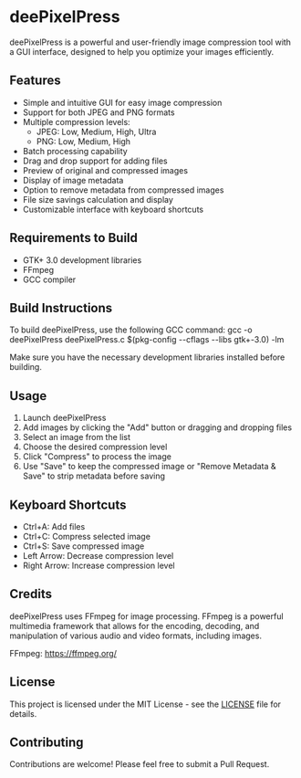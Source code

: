 # deePixelPress

deePixelPress is a powerful and user-friendly image compression tool with a GUI interface, designed to help you optimize your images efficiently.

## Features

- Simple and intuitive GUI for easy image compression
- Support for both JPEG and PNG formats
- Multiple compression levels:
  - JPEG: Low, Medium, High, Ultra
  - PNG: Low, Medium, High
- Batch processing capability
- Drag and drop support for adding files
- Preview of original and compressed images
- Display of image metadata
- Option to remove metadata from compressed images
- File size savings calculation and display
- Customizable interface with keyboard shortcuts

## Requirements to Build

- GTK+ 3.0 development libraries
- FFmpeg
- GCC compiler

## Build Instructions

To build deePixelPress, use the following GCC command:
gcc -o deePixelPress deePixelPress.c $(pkg-config --cflags --libs gtk+-3.0) -lm

Make sure you have the necessary development libraries installed before building.

## Usage

1. Launch deePixelPress
2. Add images by clicking the "Add" button or dragging and dropping files
3. Select an image from the list
4. Choose the desired compression level
5. Click "Compress" to process the image
6. Use "Save" to keep the compressed image or "Remove Metadata & Save" to strip metadata before saving

## Keyboard Shortcuts

- Ctrl+A: Add files
- Ctrl+C: Compress selected image
- Ctrl+S: Save compressed image
- Left Arrow: Decrease compression level
- Right Arrow: Increase compression level

## Credits

deePixelPress uses FFmpeg for image processing. FFmpeg is a powerful multimedia framework that allows for the encoding, decoding, and manipulation of various audio and video formats, including images.

FFmpeg: https://ffmpeg.org/

## License

This project is licensed under the MIT License - see the [LICENSE](LICENSE) file for details.

## Contributing

Contributions are welcome! Please feel free to submit a Pull Request.